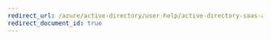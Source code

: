 ```yaml
---
redirect_url: /azure/active-directory/user-help/active-directory-saas-access-panel-user-help
redirect_document_id: true
---
```

